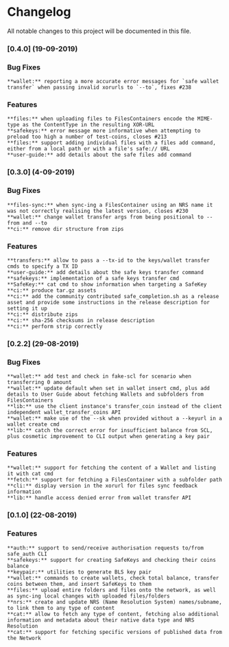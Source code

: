 # Changelog

All notable changes to this project will be documented in this file.

### [0.4.0] (19-09-2019)

### Bug Fixes

    **wallet:** reporting a more accurate error messages for `safe wallet transfer` when passing invalid xorurls to `--to`, fixes #238

### Features

    **files:** when uploading files to FilesContainers encode the MIME-type as the ContentType in the resulting XOR-URL
    **safekeys:** error message more informative when attempting to preload too high a number of test-coins, closes #213
    **files:** support adding individual files with a files add command, either from a local path or with a file's safe:// URL
    **user-guide:** add details about the safe files add command

### [0.3.0] (4-09-2019)

### Bug Fixes

    **files-sync:** when sync-ing a FilesContainer using an NRS name it was not correctly realising the latest version, closes #230
    **wallet:** change wallet transfer args from being positional to --from and --to
    **ci:** remove dir structure from zips

### Features

    **transfers:** allow to pass a --tx-id to the keys/wallet transfer cmds to specify a TX ID
    **user-guide:** add details about the safe keys transfer command
    **safekeys:** implementation of a safe keys transfer cmd
    **SafeKey:** cat cmd to show information when targeting a SafeKey
    **ci:** produce tar.gz assets
    **ci:** add the community contributed safe_completion.sh as a release asset and provide some instructions in the release description for setting it up
    **ci:** distribute zips
    **ci:** sha-256 checksums in release description
    **ci:** perform strip correctly


### [0.2.2] (29-08-2019)

### Bug Fixes

    **wallet:** add test and check in fake-scl for scenario when transferring 0 amount
    **wallet:** update default when set in wallet insert cmd, plus add details to User Guide about fetching Wallets and subfolders from FilesContainers
    **lib:** use the client instance's transfer_coin instead of the client independent wallet_transfer_coins API
    **wallet:** make use of the --sk when provided without a --keyurl in a wallet create cmd
    **lib:** catch the correct error for insufficient balance from SCL, plus cosmetic improvement to CLI output when generating a key pair

### Features

    **wallet:** support for fetching the content of a Wallet and listing it with cat cmd
    **fetch:** support for fetching a FilesContainer with a subfolder path
    **cli:** display version in the xorurl for files sync feedback information
    **lib:** handle access denied error from wallet transfer API


### [0.1.0] (22-08-2019)

### Features

    **auth:** support to send/receive authorisation requests to/from safe_auth CLI
    **safekeys:** support for creating SafeKeys and checking their coins balance
    **keypair:** utilities to generate BLS key pair
    **wallet:** commands to create wallets, check total balance, transfer coins between them, and insert SafeKeys to them
    **files:** upload entire folders and files onto the network, as well as sync-ing local changes with uploaded files/folders
    **nrs:** create and update NRS (Name Resolution System) names/subname, to link them to any type of content
    **cat:** allow to fetch any type of content, fetching also additional information and metadata about their native data type and NRS Resolution
    **cat:** support for fetching specific versions of published data from the Network
